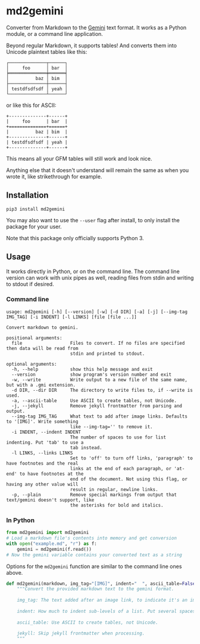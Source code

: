 # md2gemini

Converter from Markdown to the [Gemini](https://gemini.circumlunar.space/) text format. It works as a Python module, or a command line application.

Beyond regular Markdown, it supports tables! And converts them into Unicode plaintext tables like this:
```
┌──────────────┬──────┐
│     foo      │ bar  │
╞══════════════╪══════╡
│          baz │ bim  │
├──────────────┼──────┤
│ testdfsdfsdf │ yeah │
└──────────────┴──────┘
```
or like this for ASCII:
```
+--------------+------+
|     foo      | bar  |
+==============+======+
|          baz | bim  |
+--------------+------+
| testdfsdfsdf | yeah |
+--------------+------+
```
This means all your GFM tables will still work and look nice.

Anything else that it doesn't understand will remain the same as when you wrote it, like strikethrough for example.

## Installation
```
pip3 install md2gemini
```
You may also want to use the `--user` flag after install, to only install the package for your user.

Note that this package only officially supports Python 3.

## Usage

It works directly in Python, or on the command line. The command line version can work with unix pipes as well, reading files from stdin and writing to stdout if desired.

### Command line
```
usage: md2gemini [-h] [--version] [-w] [-d DIR] [-a] [-j] [--img-tag IMG_TAG] [-i INDENT] [-l LINKS] [file [file ...]]

Convert markdown to gemini.

positional arguments:
  file                  Files to convert. If no files are specified then data will be read from
                        stdin and printed to stdout.

optional arguments:
  -h, --help            show this help message and exit
  --version             show program's version number and exit
  -w, --write           Write output to a new file of the same name, but with a .gmi extension.
  -d DIR, --dir DIR     The directory to write files to, if --write is used.
  -a, --ascii-table     Use ASCII to create tables, not Unicode.
  -j, --jekyll          Remove jekyll frontmatter from parsing and output.
  --img-tag IMG_TAG     What text to add after image links. Defaults to '[IMG]'. Write something
                        like --img-tag='' to remove it.
  -i INDENT, --indent INDENT
                        The number of spaces to use for list indenting. Put 'tab' to use a
                        tab instead.
  -l LINKS, --links LINKS
                        Set to 'off' to turn off links, 'paragraph' to have footnotes and the real
                        links at the end of each paragraph, or 'at-end' to have footnotes at the
                        end of the document. Not using this flag, or having any other value will
                        result in regular, newline links.
  -p, --plain           Remove special markings from output that text/gemini doesn't support, like
                        the asterisks for bold and italics.
```

### In Python
```python
from md2gemini import md2gemini
# Load a markdown file's contents into memory and get conversion
with open("example.md", "r") as f:
    gemini = md2gemini(f.read())
# Now the gemini variable contains your converted text as a string
```
Options for the `md2gemini` function are similar to the command line ones above.
```python
def md2gemini(markdown, img_tag="[IMG]", indent="  ", ascii_table=False, jekyll=False):
    """Convert the provided markdown text to the gemini format.
    
    img_tag: The text added after an image link, to indicate it's an image.
    
    indent: How much to indent sub-levels of a list. Put several spaces, or \\t for a tab.
    
    ascii_table: Use ASCII to create tables, not Unicode.

    jekyll: Skip jekyll frontmatter when processing.
    """
```
